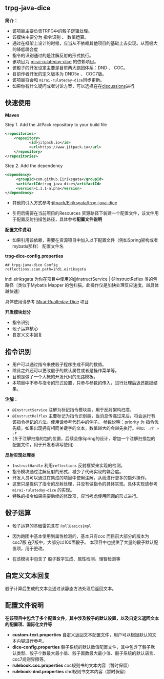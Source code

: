 ## trpg-java-dice

**简介：**
- 该项目主要负责TRPG中的骰子逻辑处理。
- 该模块主要分为 指令识别 、 数值运算。
- 通过在框架上设计的时候，应当从不依赖其他项目的基础上去实现。从而极大的降低耦合度
- 指令的识别通过的是注解反射的形式执行。
- 该项目为 [mirai-rulateday-dice](https://github.com/Eiriksgata/mirai-rulateday-dice) 的依赖项目。
- 该骰子的开发设定主要是目前两大跑团体系：DND 、 COC。
- 目前作者开发的定义版本为 DND5e 、 COC7版。
- 该项目将会和 `mirai-rulateday-dice`同步更新。
- 如果你有什么疑问或者讨论方案，可以选择在在[discussions](https://github.com/Eiriksgata/mirai-rulateday-dice/discussions)进行

## 快速使用

**Maven**

Step 1. Add the JitPack repository to your build file
```XML
<repositories>
	<repository>
		   <id>jitpack.io</id>
		   <url>https://www.jitpack.io</url>
	</repository>
</repositories>
```
Step 2. Add the dependency
```XML
<dependency>
	 <groupId>com.github.Eiriksgata</groupId>
	 <artifactId>trpg-java-dice</artifactId>
	 <version>1.1.1-alpha</version>
</dependency>
```
- 其他的引入方式参考:[jitpack/Eiriksgata/trpg-java-dice](https://www.jitpack.io/#Eiriksgata/trpg-java-dice/1.1.0-alpha)

- 引用后需要在当前项目的Resources 资源路径下新建一个配置文件，该文件用于配置反射扫描包路径，具体参考**配置文件说明**

**配置文件说明**
- 如果引用该依赖，需要在资源项目中加入以下配置文件（例如Spring架构或者mybatis那样）
配置文件名

**trpg-dice-config.properties**

```properties
## trpg-java-dice Config
reflections.scan.path=indi.eiriksgata
```

indi.eiriksgata 为你在项目中使用的@InstructService | @InstructReflex 类的包路径（类似于Mybatis Mapper 的包扫描，此操作仅是加快处理反应速度。越具体越快速）

具体使用请参考 [Mirai-Rualteday-Dice](https://github.com/Eiriksgata/mirai-rulateday-dice) 项目


**开发模块划分**
* 指令识别
* 骰子运算核心
* 自定义文本回复

## 指令识别

- 用户可以通过指令来使骰子程序生成不同的数值。
- 除此之外还可以更改骰子的默认属性或者是操作菜单等。
- 目前是做了一个大概的开发代码的思路模板。
- 本项目中不参与指令的形式设置，只参与参数的传入，进行处理后返还数据结果。

**注解：**
* `@InstructService` 注解为标记指令模块类，用于反射架构扫描。
* `@InstructRelflex` 主要标记为指令识别类，当消息传递过来后，将会运行有该指令标记的方法。使用请参考代码中的例子。
参数说明：priority 为 指令优先级，如果出现拥有相同关键字的文本，数值越大的会越先执行。`例如: .rh > .r`
* (关于注解扫描的包的位置，后续会像Spring的设计，增加一个注解扫描包的配置文件，用于开发者填写使用)

**反射实现处理类**
- `InstructHandle` 利用`reflections` 反射框架来实现的检测。
- 指令模块通过注解反射的形式，减少了代码实现的耦合度。
- 开发人员可以通过在集成的项目中使用注解，从而进行更多的额外操作。
- 这里只是提供了指令的反射处理，并没有做指令的具体实现。具体实现请参考 `mirai-rulateday-dice` 的实现。
- 特殊的指令如果需要后续的修改项，应当考虑使用回调的形式进行。

## 骰子运算

- 骰子运算的基础雷包含在 `RollBasicsImpl` 

- 因为跑团中基本使用到属性检测的，基本只有coc 而目前大部分的版本为 coc7版
在7版中，大部分以100面骰子。
本项目中也提供了大量的骰子默认配置项，用于更改。

- 在该模块中包含了 骰子数字生成、属性检测、理智检测等


## 自定义文本回复

骰子计算后生成的文本会通过该静态方法处理后返回文本。



## 配置文件说明
**在该项目中包含了多个配置文件，其中涉及骰子的默认设置，以及自定义返回文本的配置项、国际化文件等**
* **custom-text.properties** 自定义返回文本配置文件，用户可以根据默认的文本内容进行参考。
* **dice-config.properties** 骰子系统的默认数值配置文件，其中包含了骰子默认类型、骰子个数最大最小值、骰子面数最大最小值、骰子系统的默认语言、coc7规则界限等。
* **rulebook.coc.properties** coc规则书的文本内容（暂时保留）
* **rulebook-dnd.properties** dnd规则书文本内容（暂时保留）



